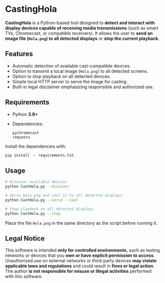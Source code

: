 # CastingHola

**CastingHola** is a Python-based tool designed to **detect and interact with display devices capable of receiving media transmissions** (such as smart TVs, Chromecast, or compatible receivers). It allows the user to **send an image file (`Hola.png`) to all detected displays** or **stop the current playback**.

## Features

* Automatic detection of available cast-compatible devices.
* Option to transmit a local image (`Hola.png`) to all detected screens.
* Option to stop playback on all detected devices.
* Simple local HTTP server to serve the image for casting.
* Built-in legal disclaimer emphasizing responsible and authorized use.

## Requirements

* Python **3.8+**
* Dependencies:

  ```
  pychromecast
  requests
  ```

Install the dependencies with:

```bash
pip install -r requirements.txt
```

## Usage

```bash
# Discover available devices
python CastHola.py --discover

# Serve Hola.png and cast it to all detected displays
python CastHola.py --serve --cast

# Stop playback on all detected displays
python CastHola.py --stop
```

Place the file `Hola.png` in the same directory as the script before running it.

## Legal Notice

This software is intended **only for controlled environments**, such as testing networks or devices that you **own or have explicit permission to access**.
Unauthorized use on external networks or third-party devices **may violate applicable laws and regulations** and could result in **fines or legal action**.
The author **is not responsible for misuse or illegal activities** performed with this software.

